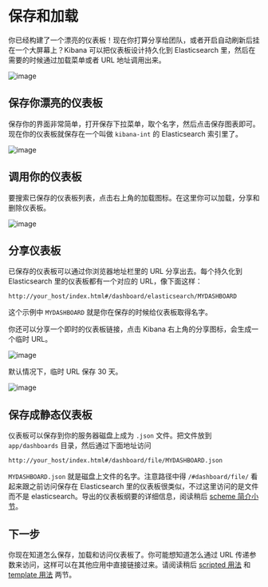 # 保存和加载

你已经构建了一个漂亮的仪表板！现在你打算分享给团队，或者开启自动刷新后挂在一个大屏幕上？Kibana 可以把仪表板设计持久化到 Elasticsearch 里，然后在需要的时候通过加载菜单或者 URL 地址调用出来。

![image](http://www.elasticsearch.org/guide/en/kibana/3.0/tutorials/saving_loading/awesome_dashboard.png)

## 保存你漂亮的仪表板

保存你的界面非常简单，打开保存下拉菜单，取个名字，然后点击保存图表即可。现在你的仪表板就保存在一个叫做 `kibana-int` 的 Elasticsearch 索引里了。

![image](http://www.elasticsearch.org/guide/en/kibana/3.0/tutorials/saving_loading/savebutton.png)

## 调用你的仪表板

要搜索已保存的仪表板列表，点击右上角的加载图标。在这里你可以加载，分享和删除仪表板。

![image](http://www.elasticsearch.org/guide/en/kibana/3.0/tutorials/saving_loading/searchdashboards.png)

## 分享仪表板

已保存的仪表板可以通过你浏览器地址栏里的 URL 分享出去。每个持久化到 Elasticsearch 里的仪表板都有一个对应的 URL，像下面这样：

```
http://your_host/index.html#/dashboard/elasticsearch/MYDASHBOARD
```

这个示例中 `MYDASHBOARD` 就是你在保存的时候给仪表板取得名字。

你还可以分享一个即时的仪表板链接，点击 Kibana 右上角的分享图标，会生成一个临时 URL。

![image](http://www.elasticsearch.org/guide/en/kibana/3.0/tutorials/saving_loading/sharebutton.png)

默认情况下，临时 URL 保存 30 天。

![image](http://www.elasticsearch.org/guide/en/kibana/3.0/tutorials/saving_loading/sharelink.png)

## 保存成静态仪表板

仪表板可以保存到你的服务器磁盘上成为 `.json` 文件。把文件放到 `app/dashboards` 目录，然后通过下面地址访问

```
http://your_host/index.html#/dashboard/file/MYDASHBOARD.json
```

`MYDASHBOARD.json` 就是磁盘上文件的名字。注意路径中得 `/#dashboard/file/` 看起来跟之前访问保存在 Elasticsearch 里的仪表板很类似，不过这里访问的是文件而不是 elasticsearch。导出的仪表板纲要的详细信息，阅读稍后 [scheme 简介小节](./advanced/schema.md)。

## 下一步

你现在知道怎么保存，加载和访问仪表板了。你可能想知道怎么通过 URL 传递参数来访问，这样可以在其他应用中直接链接过来。请阅读稍后 [scripted 用法](./advanced/scripted.md) 和 [template 用法](./advanced/template.md) 两节。
